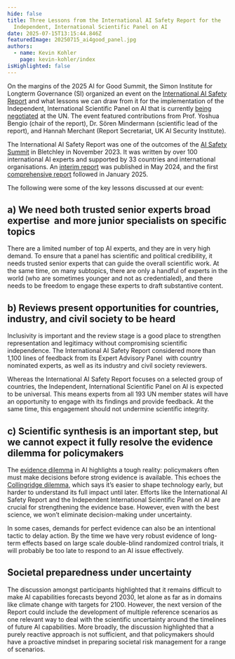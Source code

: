 ```yaml
---
hide: false
title: Three Lessons from the International AI Safety Report for the
  Independent, International Scientific Panel on AI
date: 2025-07-15T13:15:44.846Z
featuredImage: 20250715_ai4good_panel.jpg
authors:
  - name: Kevin Kohler
    page: kevin-kohler/index
isHighlighted: false
---
```

On the margins of the 2025 AI for Good Summit, the Simon Institute for Longterm Governance (SI) organized an event on the [International AI Safety Report](https://assets.publishing.service.gov.uk/media/679a0c48a77d250007d313ee/International_AI_Safety_Report_2025_accessible_f.pdf) and what lessons we can draw from it for the implementation of the Independent, International Scientific Panel on AI that is currently [being negotiated](https://www.simoninstitute.ch/blog/post/response-to-revisions-2-3-of-the-independent-international-scientific-panel-on-ai-and-the-global-dialogue-on-ai-governance/) at the UN. The event featured contributions from Prof. Yoshua Bengio (chair of the report), Dr. Sören Mindermann (scientific lead of the report), and Hannah Merchant (Report Secretariat, UK AI Security Institute).

The International AI Safety Report was one of the outcomes of the [AI Safety Summit](https://www.gov.uk/government/publications/ai-safety-summit-2023-chairs-statement-2-november/chairs-summary-of-the-ai-safety-summit-2023-bletchley-park) in Bletchley in November 2023. It was written by over 100 international AI experts and supported by 33 countries and international organisations. An [interim report](https://assets.publishing.service.gov.uk/media/6716673b96def6d27a4c9b24/international_scientific_report_on_the_safety_of_advanced_ai_interim_report.pdf) was published in May 2024, and the first [comprehensive report](https://assets.publishing.service.gov.uk/media/679a0c48a77d250007d313ee/International_AI_Safety_Report_2025_accessible_f.pdf) followed in January 2025. 

The following were some of the key lessons discussed at our event:

## **a) We need both trusted senior experts broad expertise  and more junior specialists on specific topics**

There are a limited number of top AI experts, and they are in very high demand. To ensure that a panel has scientific and political credibility, it needs trusted senior experts that can guide the overall scientific work. At the same time, on many subtopics, there are only a handful of experts in the world (who are sometimes younger and not as credentialed), and there needs to be freedom to engage these experts to draft substantive content.

## **b) Reviews present opportunities for countries, industry, and civil society to be heard**

Inclusivity is important and the review stage is a good place to strengthen representation and legitimacy without compromising scientific independence. The International AI Safety Report considered more than 1,100 lines of feedback from its Expert Advisory Panel  with country nominated experts, as well as its industry and civil society reviewers.

Whereas the International AI Safety Report focuses on a selected group of countries, the Independent, International Scientific Panel on AI is expected to be universal. This means experts from all 193 UN member states will have an opportunity to engage with its findings and provide feedback. At the same time, this engagement should not undermine scientific integrity.

## **c) Scientific synthesis is an important step, but we cannot expect it fully resolve the evidence dilemma for policymakers**

The [evidence dilemma](https://assets.publishing.service.gov.uk/media/679a0c48a77d250007d313ee/International_AI_Safety_Report_2025_accessible_f.pdf#page=14) in AI highlights a tough reality: policymakers often must make decisions before strong evidence is available. This echoes the [Collingridge dilemma](https://en.wikipedia.org/wiki/Collingridge_dilemma), which says it’s easier to shape technology early, but harder to understand its full impact until later. Efforts like the International AI Safety Report and the Independent International Scientific Panel on AI are crucial for strengthening the evidence base. However, even with the best science, we won’t eliminate decision-making under uncertainty.

In some cases, demands for perfect evidence can also be an intentional tactic to delay action. By the time we have very robust evidence of long-term effects based on large scale double-blind randomized control trials, it will probably be too late to respond to an AI issue effectively.

## **Societal preparedness under uncertainty**

The discussion amongst participants highlighted that it remains difficult to make AI capabilities forecasts beyond 2030, let alone as far as in domains like climate change with targets for 2100. However, the next version of the Report could include the development of multiple reference scenarios as one relevant way to deal with the scientific uncertainty around the timelines of future AI capabilities. More broadly, the discussion highlighted that a purely reactive approach is not sufficient, and that policymakers should have a proactive mindset in preparing societal risk management for a range of scenarios.